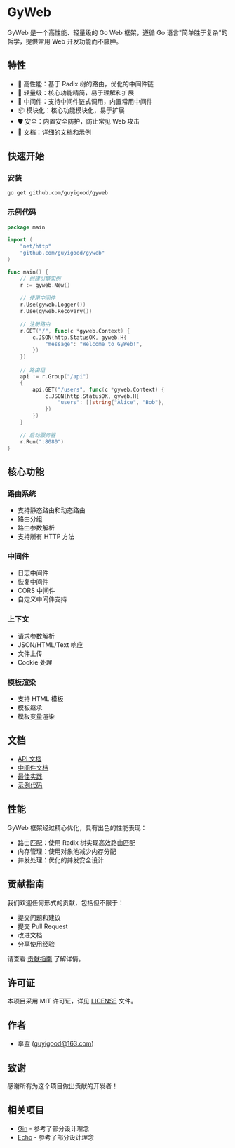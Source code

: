 # GyWeb

GyWeb 是一个高性能、轻量级的 Go Web 框架，遵循 Go 语言"简单胜于复杂"的哲学，提供常用 Web 开发功能而不臃肿。

## 特性

- 🚀 高性能：基于 Radix 树的路由，优化的中间件链
- 🎯 轻量级：核心功能精简，易于理解和扩展
- 🔌 中间件：支持中间件链式调用，内置常用中间件
- 📦 模块化：核心功能模块化，易于扩展
- 🛡️ 安全：内置安全防护，防止常见 Web 攻击
- 📝 文档：详细的文档和示例

## 快速开始

### 安装

```bash
go get github.com/guyigood/gyweb
```

### 示例代码

```go
package main

import (
    "net/http"
    "github.com/guyigood/gyweb"
)

func main() {
    // 创建引擎实例
    r := gyweb.New()
    
    // 使用中间件
    r.Use(gyweb.Logger())
    r.Use(gyweb.Recovery())
    
    // 注册路由
    r.GET("/", func(c *gyweb.Context) {
        c.JSON(http.StatusOK, gyweb.H{
            "message": "Welcome to GyWeb!",
        })
    })
    
    // 路由组
    api := r.Group("/api")
    {
        api.GET("/users", func(c *gyweb.Context) {
            c.JSON(http.StatusOK, gyweb.H{
                "users": []string{"Alice", "Bob"},
            })
        })
    }
    
    // 启动服务器
    r.Run(":8080")
}
```

## 核心功能

### 路由系统
- 支持静态路由和动态路由
- 路由分组
- 路由参数解析
- 支持所有 HTTP 方法

### 中间件
- 日志中间件
- 恢复中间件
- CORS 中间件
- 自定义中间件支持

### 上下文
- 请求参数解析
- JSON/HTML/Text 响应
- 文件上传
- Cookie 处理

### 模板渲染
- 支持 HTML 模板
- 模板继承
- 模板变量渲染

## 文档

- [API 文档](docs/api.md)
- [中间件文档](docs/middleware.md)
- [最佳实践](docs/best-practices.md)
- [示例代码](examples/)

## 性能

GyWeb 框架经过精心优化，具有出色的性能表现：

- 路由匹配：使用 Radix 树实现高效路由匹配
- 内存管理：使用对象池减少内存分配
- 并发处理：优化的并发安全设计

## 贡献指南

我们欢迎任何形式的贡献，包括但不限于：

- 提交问题和建议
- 提交 Pull Request
- 改进文档
- 分享使用经验

请查看 [贡献指南](CONTRIBUTING.md) 了解详情。

## 许可证

本项目采用 MIT 许可证，详见 [LICENSE](LICENSE) 文件。

## 作者

- 辜翌 (guyigood@163.com)

## 致谢

感谢所有为这个项目做出贡献的开发者！

## 相关项目

- [Gin](https://github.com/gin-gonic/gin) - 参考了部分设计理念
- [Echo](https://github.com/labstack/echo) - 参考了部分设计理念 